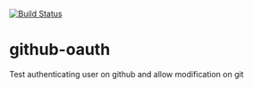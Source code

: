 [![Build Status](https://travis-ci.org/sebge2emasphere/github-oauth.svg?branch=master)](https://travis-ci.org/sebge2emasphere/github-oauth)

# github-oauth
Test authenticating user on github and allow modification on git

